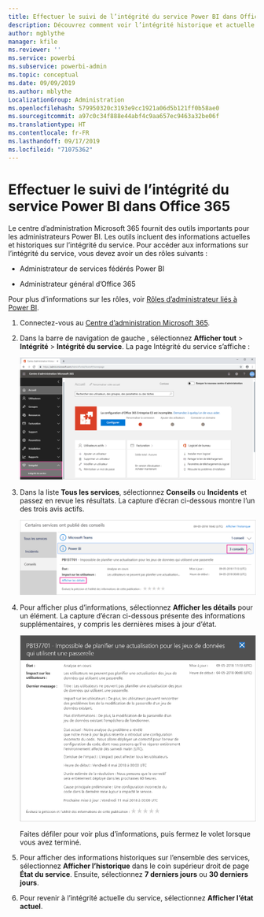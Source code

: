 ```yaml
---
title: Effectuer le suivi de l’intégrité du service Power BI dans Office 365
description: Découvrez comment voir l’intégrité historique et actuelle du service dans le Centre d’administration Microsoft 365.
author: mgblythe
manager: kfile
ms.reviewer: ''
ms.service: powerbi
ms.subservice: powerbi-admin
ms.topic: conceptual
ms.date: 09/09/2019
ms.author: mblythe
LocalizationGroup: Administration
ms.openlocfilehash: 579950320c3193e9cc1921a06d5b121ff0b58ae0
ms.sourcegitcommit: a97c0c34f888e44abf4c9aa657ec9463a32be06f
ms.translationtype: HT
ms.contentlocale: fr-FR
ms.lasthandoff: 09/17/2019
ms.locfileid: "71075362"
---
```

# <a name="track-power-bi-service-health-in-office-365"></a>Effectuer le suivi de l’intégrité du service Power BI dans Office 365

Le centre d’administration Microsoft 365 fournit des outils importants pour les administrateurs Power BI. Les outils incluent des informations actuelles et historiques sur l’intégrité du service. Pour accéder aux informations sur l’intégrité du service, vous devez avoir un des rôles suivants :

* Administrateur de services fédérés Power BI

* Administrateur général d’Office 365

Pour plus d’informations sur les rôles, voir [Rôles d’administrateur liés à Power BI](service-admin-administering-power-bi-in-your-organization.md#administrator-roles-related-to-power-bi).

1. Connectez-vous au [Centre d’administration Microsoft 365](https://portal.office.com/adminportal).

1. Dans la barre de navigation de gauche , sélectionnez **Afficher tout** > **Intégrité** > **Intégrité du service**. La page Intégrité du service s’affiche :

    ![Capture d’écran du centre d’administration Microsoft 365 avec les options Intégrité et Intégrité du service mises en évidence.](media/service-admin-health/service-health-tile.png)

1. Dans la liste **Tous les services**, sélectionnez **Conseils** ou **Incidents** et passez en revue les résultats. La capture d’écran ci-dessous montre l’un des trois avis actifs.

    ![Capture d’écran de la page d’intégrité du service avec les trois conseils pour Power BI et l’option Afficher les détails mis en évidence.](media/service-admin-health/active-advisories.png)

1. Pour afficher plus d’informations, sélectionnez **Afficher les détails** pour un élément. La capture d’écran ci-dessous présente des informations supplémentaires, y compris les dernières mises à jour d’état.

    ![Capture d’écran des détails du conseil.](media/service-admin-health/advisory-details.png)

    Faites défiler pour voir plus d’informations, puis fermez le volet lorsque vous avez terminé.

1. Pour afficher des informations historiques sur l’ensemble des services, sélectionnez **Afficher l’historique** dans le coin supérieur droit de page **État du service**. Ensuite, sélectionnez **7 derniers jours** ou **30 derniers jours**. 

1. Pour revenir à l’intégrité actuelle du service, sélectionnez **Afficher l’état actuel**.